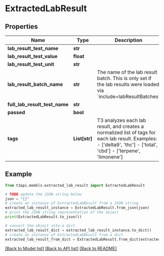# ExtractedLabResult


## Properties

Name | Type | Description | Notes
------------ | ------------- | ------------- | -------------
**lab_result_test_name** | **str** |  | [optional] 
**lab_result_test_value** | **float** |  | [optional] 
**lab_result_test_unit** | **str** |  | [optional] 
**lab_result_batch_name** | **str** | The name of the lab result batch. This is only set if the lab results were loaded via &#x60;include&#x3D;labResultBatches&#x60;  | [optional] 
**full_lab_result_test_name** | **str** |  | [optional] 
**passed** | **bool** |  | [optional] 
**tags** | **List[str]** | T3 analyzes each lab result, and creates a normalized list of tags for each lab result.  Examples:   - [&#39;delta9&#39;, &#39;thc&#39;] - [&#39;total&#39;, &#39;cbd&#39;] - [&#39;terpene&#39;, &#39;limonene&#39;]  | [optional] 

## Example

```python
from t3api.models.extracted_lab_result import ExtractedLabResult

# TODO update the JSON string below
json = "{}"
# create an instance of ExtractedLabResult from a JSON string
extracted_lab_result_instance = ExtractedLabResult.from_json(json)
# print the JSON string representation of the object
print(ExtractedLabResult.to_json())

# convert the object into a dict
extracted_lab_result_dict = extracted_lab_result_instance.to_dict()
# create an instance of ExtractedLabResult from a dict
extracted_lab_result_from_dict = ExtractedLabResult.from_dict(extracted_lab_result_dict)
```
[[Back to Model list]](../README.md#documentation-for-models) [[Back to API list]](../README.md#documentation-for-api-endpoints) [[Back to README]](../README.md)


